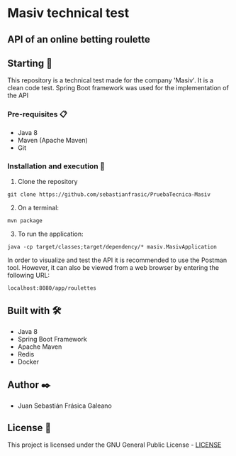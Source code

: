 # Masiv technical test

## API of an online betting roulette


## Starting 🚀
This repository is a technical test made for the company 'Masiv'. It is a clean code test.
Spring Boot framework was used for the implementation of the API

### Pre-requisites 📋

* Java 8
* Maven (Apache Maven)
* Git



### Installation and execution 🔧

1. Clone the repository

```
git clone https://github.com/sebastianfrasic/PruebaTecnica-Masiv
```

2. On a terminal:

```
mvn package
```


3. To run the application:

```
java -cp target/classes;target/dependency/* masiv.MasivApplication
```
In order to visualize and test the API it is recommended to use the Postman tool.
However, it can also be viewed from a web browser by entering the following URL:

```
localhost:8080/app/roulettes
```





## Built with 🛠️

* Java 8
* Spring Boot Framework
* Apache Maven
* Redis
* Docker




## Author ✒️

* Juan Sebastián Frásica Galeano

## License 📄

This project is licensed under the GNU General Public License - [LICENSE](LICENSE) 


